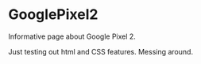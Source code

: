 # GooglePixel2
Informative page about Google Pixel 2.

Just testing out html and CSS features. Messing around. 
